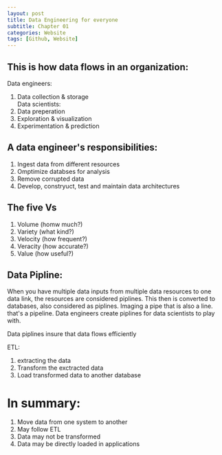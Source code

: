```yaml
---
layout: post
title: Data Engineering for everyone
subtitle: Chapter 01
categories: Website
tags: [Github, Website]
---
```


##  This is how data flows in an organization: 
Data engineers: 
1. Data collection & storage                       
Data scientists:
2. Data preperation
3. Exploration & visualization
4. Experimentation & prediction 

## A data engineer's responsibilities: 

1. Ingest data from different resources
2. Omptimize databses for analysis
3. Remove corrupted data
4. Develop, constryuct, test and maintain data architectures

## The five Vs
1. Volume (homw much?)
2. Variety (what kind?)
3. Velocity (how frequent?)
4. Veracity (how accurate?)
5. Value (how useful?)

## Data Pipline:

When you have multiple data inputs from multiple data resources to one data link, the resources are considered piplines. This then is converted to databases, also considered as piplines. 
Imaging a pipe that is also a line. that's a pipeline. Data engineers create piplines for data scientists to play with. 

Data piplines insure that data flows efficiently

ETL: 

1. extracting the data
2. Transform the exctracted data
3. Load transformed data to another database

# In summary: 
1. Move data from one system to another
2. May follow ETL
3. Data may not be transformed
4. Data may be directly loaded in applications